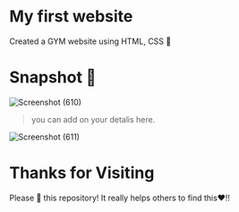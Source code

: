 # My first website
Created a GYM website using HTML, CSS 🚀

# Snapshot 📸

![Screenshot (610)](https://github.com/Diksha566/proj1/assets/121545576/a9239fd7-f695-4c91-ad8f-f6aefdd104e2)

> you can add on your detalis here.

![Screenshot (611)](https://github.com/Diksha566/proj1/assets/121545576/52c24c41-e19f-4256-9ad2-1d8ebab22b22)

# Thanks for Visiting
Please 🌟 this repository! It really helps others to find this❤️!! 

